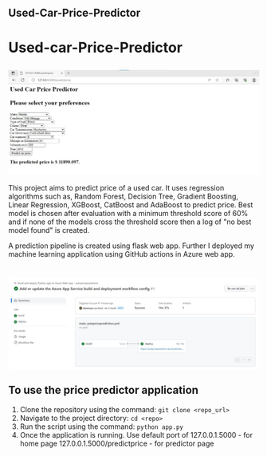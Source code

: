 ## Used-Car-Price-Predictor

<div id="header">
  <h1>
    Used-car-Price-Predictor<p></p><p></p><p></p>
    <img src="Screenshots\priceprediction_webpage.jpg" alt="price predictor screenshot" width="1000" align="center"/>
  </h1>
</div>

This project aims to predict price of a used car. It uses regression algorithms such as, Random Forest, Decision Tree, Gradient Boosting, Linear Regression, XGBoost, CatBoost and AdaBoost to predict price. Best model is chosen after evaluation with a minimum threshold score of 60% and if none of the models cross the threshold score then a log of "no best model found" is created.

A prediction pipeline is created using flask web app. Further I deployed my machine learning application using GitHub actions in Azure web app. 

<div id="line">
  <h1><p></p>
    <img src="Screenshots\azuredeployment.jpg" alt="app deployment" width="1000" align="center"/>
  </h1>
</div>

## To use the price predictor application

1. Clone the repository using the command: `git clone <repo_url>`
2. Navigate to the project directory: `cd <repo>`
3. Run the script using the command: `python app.py`
4. Once the application is running.
    Use default port of 127.0.0.1.5000 - for home page
    127.0.0.1.5000/predictprice - for predictor page

